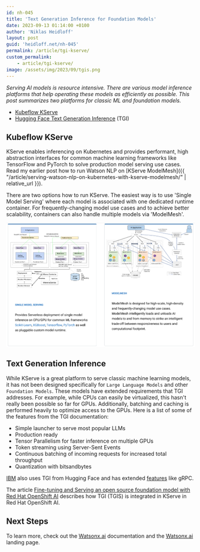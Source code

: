 ```yaml
---
id: nh-045
title: 'Text Generation Inference for Foundation Models'
date: 2023-09-13 01:14:00 +0100
author: 'Niklas Heidloff'
layout: post
guid: 'heidloff.net/nh-045'
permalink: /article/tgi-kserve/
custom_permalink:
    - article/tgi-kserve/
image: /assets/img/2023/09/tgis.png
---
```


*Serving AI models is resource intensive. There are various model inference platforms that help operating these models as efficiently as possible. This post summarizes two platforms for classic ML and foundation models.*

* [Kubeflow KServe](https://www.kubeflow.org/docs/external-add-ons/kserve/kserve/)
* [Hugging Face Text Generation Inference](https://huggingface.co/docs/text-generation-inference/index) (TGI)

## Kubeflow KServe

KServe enables inferencing on Kubernetes and provides performant, high abstraction interfaces for common machine learning frameworks like TensorFlow and PyTorch to solve production model serving use cases. Read my earlier post how to run Watson NLP on [KServe ModelMesh]({{ "/article/serving-watson-nlp-on-kubernetes-with-kserve-modelmesh/" | relative_url }}).

There are two options how to run KServe. The easiest way is to use 'Single Model Serving' where each model is associated with one dedicated runtime container. For frequently-changing model use cases and to achieve better scalability, containers can also handle multiple models via 'ModelMesh'.

![image](/assets/img/2023/09/kserve.png)

## Text Generation Inference

While KServe is a great platform to serve classic machine learning models, it has not been designed specifically for `Large Language Models` and other `Foundation Models`. These models have extended requirements that TGI addresses. For example, while CPUs can easily be virtualized, this hasn't really been possible so far for GPUs. Additionally, batching and caching is performed heavily to optimize access to the GPUs. Here is a list of some of the features from the TGI documentation:

* Simple launcher to serve most popular LLMs
* Production ready
* Tensor Parallelism for faster inference on multiple GPUs
* Token streaming using Server-Sent Events
* Continuous batching of incoming requests for increased total throughput
* Quantization with bitsandbytes

[IBM](https://developer.ibm.com/blogs/awb-hugging-face-and-ibm-working-together-in-open-source/) also uses TGI from Hugging Face and has extended [features](https://github.com/IBM/text-generation-inference) like gRPC.

The article [Fine-tuning and Serving an open source foundation model with Red Hat OpenShift AI](https://www.redhat.com/en/blog/fine-tuning-and-serving-open-source-foundation-model-red-hat-openshift-ai) describes how TGI (TGIS) is integrated in KServe in Red Hat OpenShift AI.

## Next Steps

To learn more, check out the [Watsonx.ai](https://eu-de.dataplatform.cloud.ibm.com/docs/content/wsj/analyze-data/fm-overview.html?context=wx&audience=wdp) documentation and the [Watsonx.ai](https://www.ibm.com/products/watsonx-ai) landing page.